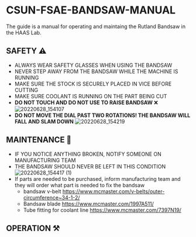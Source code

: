# CSUN-FSAE-BANDSAW-MANUAL
The guide is a manual for operating and maintaing the Rutland Bandsaw in the HAAS Lab. 

## SAFETY ⚠️

* ALWAYS WEAR SAFETY GLASSES WHEN USING THE BANDSAW
* NEVER STEP AWAY FROM THE BANDSAW WHILE THE MACHINE IS RUNNING
* MAKE SURE THE STOCK IS SECURELY PLACED IN VICE BEFORE CUTTING
* MAKE SURE COOLANT IS RUNNING ON THE PART BEING CUT
* **DO NOT TOUCH AND DO NOT USE TO RAISE BANDSAW** ❌ ![20220628_154107](https://user-images.githubusercontent.com/80706125/176317178-cc578a06-a91e-4aab-905f-86e1dc70544c.jpg) 
* **DO NOT MOVE THE DIAL PAST TWO ROTATIONS! THE BANDSAW WILL FALL AND SLAM DOWN** ![20220628_154219](https://user-images.githubusercontent.com/80706125/176317454-912c1d85-0fe7-4146-a0f8-eb901c7fe5c6.jpg)


## MAINTENANCE 🧹
* IF YOU NOTICE ANYTHING BROKEN, NOTIFY SOMEONE ON MANUFACTURING TEAM
* THE BANDSAW SHOULD NEVER BE LEFT IN THIS CONDITION ![20220628_154417 (1)](https://user-images.githubusercontent.com/80706125/176318396-01512ef7-1326-4b1a-93fe-92719e0ac405.jpg)
* If parts are needed to be purchased, inform manufacturing team and they will order what part is needed to fix the bandsaw
    * bandsaw v-belt    https://www.mcmaster.com/v-belts/outer-circumference~34-1-2/
    * Bandsaw blade    https://www.mcmaster.com/1997A511/
    * Tube fitting for coolant line   https://www.mcmaster.com/7397N19/ 

## OPERATION ⚒️
